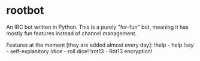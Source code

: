 rootbot
=======

An IRC bot written in Python.
This is a purely "for-fun" bot, meaning it has mostly fun features instead of channel management.

Features at the moment [they are added almost every day]:
!help - help
!say - self-explanitory
!dice - roll dice!
!rot13 - Rot13 encryption!
